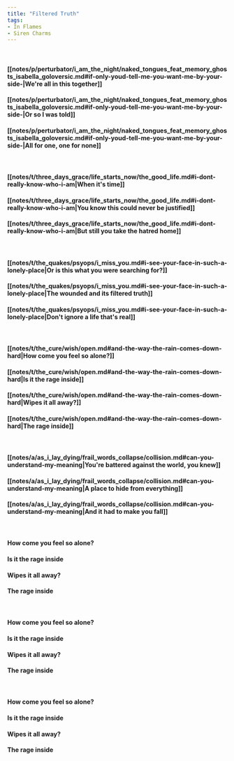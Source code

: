 ```yaml
---
title: "Filtered Truth"
tags:
- In Flames
- Siren Charms
---
```

&nbsp;
#### [[notes/p/perturbator/i_am_the_night/naked_tongues_feat_memory_ghosts_isabella_goloversic.md#if-only-youd-tell-me-you-want-me-by-your-side-|We're all in this together]]
#### [[notes/p/perturbator/i_am_the_night/naked_tongues_feat_memory_ghosts_isabella_goloversic.md#if-only-youd-tell-me-you-want-me-by-your-side-|Or so I was told]]
#### [[notes/p/perturbator/i_am_the_night/naked_tongues_feat_memory_ghosts_isabella_goloversic.md#if-only-youd-tell-me-you-want-me-by-your-side-|All for one, one for none]]
&nbsp;
#### [[notes/t/three_days_grace/life_starts_now/the_good_life.md#i-dont-really-know-who-i-am|When it's time]]
#### [[notes/t/three_days_grace/life_starts_now/the_good_life.md#i-dont-really-know-who-i-am|You know this could never be justified]]
#### [[notes/t/three_days_grace/life_starts_now/the_good_life.md#i-dont-really-know-who-i-am|But still you take the hatred home]]
&nbsp;
#### [[notes/t/the_quakes/psyops/i_miss_you.md#i-see-your-face-in-such-a-lonely-place|Or is this what you were searching for?]]
#### [[notes/t/the_quakes/psyops/i_miss_you.md#i-see-your-face-in-such-a-lonely-place|The wounded and its filtered truth]]
#### [[notes/t/the_quakes/psyops/i_miss_you.md#i-see-your-face-in-such-a-lonely-place|Don't ignore a life that's real]]
&nbsp;
#### [[notes/t/the_cure/wish/open.md#and-the-way-the-rain-comes-down-hard|How come you feel so alone?]]
#### [[notes/t/the_cure/wish/open.md#and-the-way-the-rain-comes-down-hard|Is it the rage inside]]
#### [[notes/t/the_cure/wish/open.md#and-the-way-the-rain-comes-down-hard|Wipes it all away?]]
#### [[notes/t/the_cure/wish/open.md#and-the-way-the-rain-comes-down-hard|The rage inside]]
&nbsp;
#### [[notes/a/as_i_lay_dying/frail_words_collapse/collision.md#can-you-understand-my-meaning|You're battered against the world, you knew]]
#### [[notes/a/as_i_lay_dying/frail_words_collapse/collision.md#can-you-understand-my-meaning|A place to hide from everything]]
#### [[notes/a/as_i_lay_dying/frail_words_collapse/collision.md#can-you-understand-my-meaning|And it had to make you fall]]
&nbsp;
#### How come you feel so alone?
#### Is it the rage inside
#### Wipes it all away?
#### The rage inside
&nbsp;
#### How come you feel so alone?
#### Is it the rage inside
#### Wipes it all away?
#### The rage inside
&nbsp;
#### How come you feel so alone?
#### Is it the rage inside
#### Wipes it all away?
#### The rage inside
